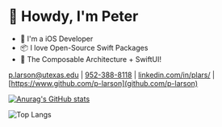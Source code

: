 # 👋 Howdy, I'm Peter

- 📱 I'm a iOS Developer
- 📦 I love Open-Source Swift Packages
- 🎁 The Composable Architecture + SwiftUI!

[p.larson@utexas.edu](p.larson@utexas.edu) | [952-388-8118](952-388-8118) | [linkedin.com/in/plars/](https://www.linkedin.com/in/plars/) | [https://www.github.com/p-larson](github.com/p-larson)


[![Anurag's GitHub stats](https://github-readme-stats-sigma-five.vercel.app/api?username=p-larson)](https://github.com/anuraghazra/github-readme-stats)

![Top Langs](https://github-readme-stats-sigma-five.vercel.app/api/top-langs/?username=p-larson&layout=compact)
